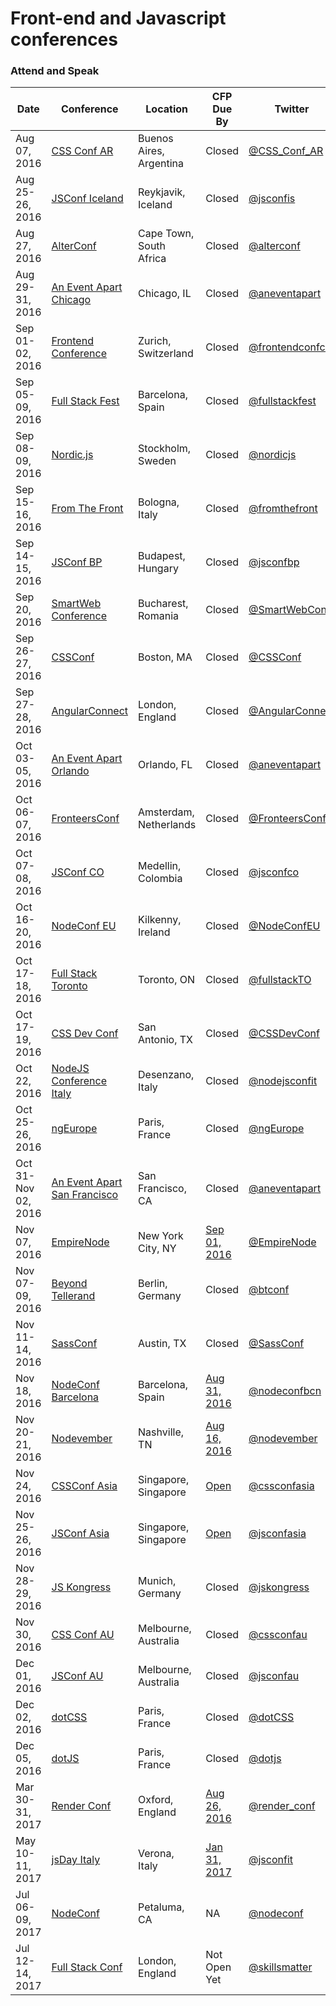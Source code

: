 # Front-end and Javascript conferences

### Attend and Speak

| Date | Conference  	| Location   	| CFP Due By  	| Twitter   	|
|---	|---	|---	|---	|---	|
| Aug 07, 2016 | [CSS Conf AR](http://cssconfar.com/) | Buenos Aires, Argentina | Closed | [@CSS_Conf_AR](https://twitter.com/CSS_Conf_AR) |
| Aug 25-26, 2016 | [JSConf Iceland](http://2016.jsconf.is/) | Reykjavik, Iceland | Closed | [@jsconfis](https://twitter.com/jsconfis)
| Aug 27, 2016 | [AlterConf](http://www.alterconf.com/sessions/cape-town-south-africa) | Cape Town, South Africa | Closed | [@alterconf](https://twitter.com/alterconf)
| Aug 29-31, 2016 | [An Event Apart Chicago](http://aneventapart.com/event/chicago-2016) | Chicago, IL | Closed | [@aneventapart](https://twitter.com/aneventapart)
| Sep 01-02, 2016 | [Frontend Conference](https://twitter.com/frontendconfch) | Zurich, Switzerland | Closed | [@frontendconfch](https://twitter.com/frontendconfch) |
| Sep 05-09, 2016 | [Full Stack Fest](https://2016.fullstackfest.com/) | Barcelona, Spain | Closed | [@fullstackfest](https://twitter.com/fullstackfest)
| Sep 08-09, 2016 | [Nordic.js](http://nordicjs.com/) | Stockholm, Sweden | Closed | [@nordicjs](https://twitter.com/nordicjs) |
| Sep 15-16, 2016 | [From The Front](https://2016.fromthefront.it/) | Bologna, Italy | Closed | [@fromthefront](https://twitter.com/fromthefront) |
| Sep 14-15, 2016 | [JSConf BP](https://jsconfbp.com/) | Budapest, Hungary | Closed | [@jsconfbp](https://twitter.com/jsconfbp) |
| Sep 20, 2016 | [SmartWeb Conference](http://www.smartwebconf.com/) | Bucharest, Romania | Closed | [@SmartWebConf](https://twitter.com/SmartWebConf) |
| Sep 26-27, 2016 | [CSSConf](https://2016.cssconf.com/) | Boston, MA | Closed | [@CSSConf](https://twitter.com/CSSConf) |
| Sep 27-28, 2016 | [AngularConnect](http://angularconnect.com/) | London, England | Closed | [@AngularConnect](https://twitter.com/angularconnect) |
| Oct 03-05, 2016 | [An Event Apart Orlando](http://aneventapart.com/event/orlando-special-edition-2016) | Orlando, FL | Closed | [@aneventapart](https://twitter.com/aneventapart)
| Oct 06-07, 2016 | [FronteersConf](https://fronteers.nl/congres/2016) | Amsterdam, Netherlands | Closed | [@FronteersConf](https://twitter.com/FronteersConf) |
| Oct 07-08, 2016 | [JSConf CO](https://jsconf.co/) | Medellin, Colombia | Closed | [@jsconfco](https://twitter.com/jsconfco) |
| Oct 16-20, 2016 | [NodeConf EU](http://www.nodeconf.eu/) | Kilkenny, Ireland | Closed | [@NodeConfEU](https://twitter.com/NodeConfEU) |
| Oct 17-18, 2016 | [Full Stack Toronto](http://fsto.co/) | Toronto, ON | Closed | [@fullstackTO](https://twitter.com/fullstackTO) |
| Oct 17-19, 2016 | [CSS Dev Conf](http://2016.cssdevconf.com/) | San Antonio, TX | Closed | [@CSSDevConf](https://twitter.com/CSSDevConf)
| Oct 22, 2016 | [NodeJS Conference Italy](http://nodejsconf.it/) | Desenzano, Italy | Closed | [@nodejsconfit](https://twitter.com/nodejsconfit) |
| Oct 25-26, 2016 | [ngEurope](https://ngeurope.org/) | Paris, France | Closed | [@ngEurope](https://twitter.com/ngEurope) |
| Oct 31-Nov 02, 2016 | [An Event Apart San Francisco](http://aneventapart.com/event/san-francisco-2016) | San Francisco, CA | Closed | [@aneventapart](https://twitter.com/aneventapart)
| Nov 07, 2016 | [EmpireNode](http://empirenode.org/) | New York City, NY | [Sep 01, 2016](http://goo.gl/forms/3rbvdl75Ry6Mu6yk1) | [@EmpireNode](https://twitter.com/empirenode) |
| Nov 07-09, 2016 | [Beyond Tellerand](https://beyondtellerrand.com/) | Berlin, Germany | Closed | [@btconf](https://twitter.com/btconf) |
| Nov 11-14, 2016 | [SassConf](http://sassconf.com/) | Austin, TX | Closed | [@SassConf](https://twitter.com/SassConf) |
| Nov 18, 2016 | [NodeConf Barcelona](http://barcelona.nodeconf.com/) | Barcelona, Spain | [Aug 31, 2016](https://www.papercall.io/nodeconf-barcelona-2016) | [@nodeconfbcn](https://twitter.com/nodeconfbcn) |
| Nov 20-21, 2016 | [Nodevember](http://nodevember.org/) | Nashville, TN | [Aug 16, 2016](https://www.papercall.io/nodevember2016) | [@nodevember](https://twitter.com/nodevember)
| Nov 24, 2016 | [CSSConf Asia](http://2016.cssconf.asia/) | Singapore, Singapore | [Open](https://jsconfasia.wufoo.com/forms/cssconf-and-jsconfasia/) | [@cssconfasia](https://twitter.com/cssconfasia)
| Nov 25-26, 2016 | [JSConf Asia](https://2016.jsconf.asia/) | Singapore, Singapore | [Open](https://jsconfasia.wufoo.com/forms/cssconf-and-jsconfasia/) | [@jsconfasia](https://twitter.com/jsconfasia) |
| Nov 28-29, 2016 | [JS Kongress](https://js-kongress.de/) | Munich, Germany | Closed | [@jskongress](https://twitter.com/jskongress) |
| Nov 30, 2016 | [CSS Conf AU](http://2016.cssconf.com.au/) | Melbourne, Australia | Closed | [@cssconfau](https://twitter.com/cssconfau) |
| Dec 01, 2016 | [JSConf AU](https://2016.jsconfau.com/) | Melbourne, Australia | Closed | [@jsconfau](https://twitter.com/jsconfau) |
| Dec 02, 2016 | [dotCSS](http://www.dotcss.io/) | Paris, France | Closed | [@dotCSS](https://twitter.com/dotCSS) |
| Dec 05, 2016 | [dotJS](http://www.dotjs.io/) | Paris, France | Closed | [@dotjs](https://twitter.com/dotJS) |
| Mar 30-31, 2017 | [Render Conf](http://2017.render-conf.com/) | Oxford, England | [Aug 26, 2016](https://docs.google.com/a/whiteoctoberevents.co.uk/forms/d/1ITKHpAQ0gq_7NUXmPKVjo7bcJfkvoUTCZlsWDKBjnSk/viewform) | [@render_conf](https://twitter.com/render_conf) |
| May 10-11, 2017 | [jsDay Italy](http://2017.jsday.it/) | Verona, Italy | [Jan 31, 2017](http://cfp.jsday.it/) | [@jsconfit](https://twitter.com/jsconfit)
| Jul 06-09, 2017 | [NodeConf](http://nodeconf.com/) | Petaluma, CA | NA | [@nodeconf](https://twitter.com/nodeconf) |
| Jul 12-14, 2017 | [Full Stack Conf](https://skillsmatter.com/conferences/8264-fullstack-2017-the-conference-on-javascript-node-and-internet-of-things#overview) | London, England | Not Open Yet | [@skillsmatter](https://twitter.com/skillsmatter) |
